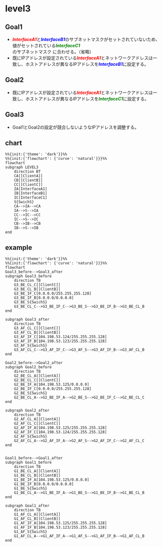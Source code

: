 # level3

## Goal1
* <font color="red">***InterfaceA1***</font>と<font color="blue">***InterfaceB1***</font>のサブネットマスクがセットされていないため、値がセットされている<font color="green">***InterfaceC1***</font>のサブネットマスク に合わせる。（省略）
* 既にIPアドレスが設定されている<font color="red">***InterfaceA1***</font>とネットワークアドレスは一致し、ホストアドレスが異なるIPアドレスを<font color="blue">***InterfaceB1***</font>に設定する。

## Goal2
* 既にIPアドレスが設定されている<font color="red">***InterfaceA1***</font>とネットワークアドレスは一致し、ホストアドレスが異なるIPアドレスを<font color="green">***InterfaceC1***</font>に設定する。

## Goal3
* Goal1とGoal2の設定が競合しないようなIPアドレスを調整する。

## chart
```mermaid
%%{init:{'theme': 'dark'}}%%
%%{init:{'flowchart': {'curve': 'natural'}}}%%
flowchart
subgraph LEVEL3
    direction BT
    CA[[ClientA]]
    CB[[ClientB]]
    CC[[ClientC]]
    IA[InterfaceA1]
    IB[InterfaceB1]
    IC[InterfaceC1]
    S{SwichS}
    CA-->IA-->CA
    IA-->S-->IA
    CC-->IC-->CC
    IC-->S-->IC
    CB-->IB-->CB
    IB-->S-->IB
end
```
## example
```mermaid
%%{init:{'theme': 'dark'}}%%
%%{init:{'flowchart': {'curve': 'natural'}}}%%
flowchart
Goal3_before-->Goal3_after
subgraph Goal3_before
    direction TB
    G3_BE_CL_C[[ClientC]]
    G3_BE_CL_B[[ClientB]]
    G3_BE_IF_C[0.0.0.0/255.255.255.128]
    G3_BE_IF_B[0.0.0.0/0.0.0.0]
    G3_BE_S{SwichS}
    G3_BE_CL_C-->G3_BE_IF_C-->G3_BE_S-->G3_BE_IF_B-->G3_BE_CL_B
end

subgraph Goal3_after
    direction TB
    G3_AF_CL_C[[ClientC]]
    G3_AF_CL_B[[ClientB]]
    G3_AF_IF_C[104.198.53.124/255.255.255.128]
    G3_AF_IF_B[104.198.53.123/255.255.255.128]
    G3_AF_S{SwichS}
    G3_AF_CL_C-->G3_AF_IF_C-->G3_AF_S-->G3_AF_IF_B-->G3_AF_CL_B
end

Goal2_before-->Goal2_after
subgraph Goal2_before
    direction TB
    G2_BE_CL_A[[ClientA]]
    G2_BE_CL_C[[ClientC]]
    G2_BE_IF_A[104.198.53.125/0.0.0.0]
    G2_BE_IF_C[0.0.0.0/255.255.255.128]
    G2_BE_S{SwichS}
    G2_BE_CL_A-->G2_BE_IF_A-->G2_BE_S-->G2_BE_IF_C-->G2_BE_CL_C
end

subgraph Goal2_after
    direction TB
    G2_AF_CL_A[[ClientA]]
    G2_AF_CL_C[[ClientC]]
    G2_AF_IF_A[104.198.53.125/255.255.255.128]
    G2_AF_IF_C[104.198.53.124/255.255.255.128]
    G2_AF_S{SwichS}
    G2_AF_CL_A-->G2_AF_IF_A-->G2_AF_S-->G2_AF_IF_C-->G2_AF_CL_C
end


Goal1_before-->Goal1_after
subgraph Goal1_before
    direction TB
    G1_BE_CL_A[[ClientA]]
    G1_BE_CL_B[[ClientB]]
    G1_BE_IF_A[104.198.53.125/0.0.0.0]
    G1_BE_IF_B[0.0.0.0/0.0.0.0]
    G1_BE_S{SwichS}
    G1_BE_CL_A-->G1_BE_IF_A-->G1_BE_S-->G1_BE_IF_B-->G1_BE_CL_B
end

subgraph Goal1_after
    direction TB
    G1_AF_CL_A[[ClientA]]
    G1_AF_CL_B[[ClientB]]
    G1_AF_IF_A[104.198.53.125/255.255.255.128]
    G1_AF_IF_B[104.198.53.123/255.255.255.128]
    G1_AF_S{SwichS}
    G1_AF_CL_A-->G1_AF_IF_A-->G1_AF_S-->G1_AF_IF_B-->G1_AF_CL_B
end
```
